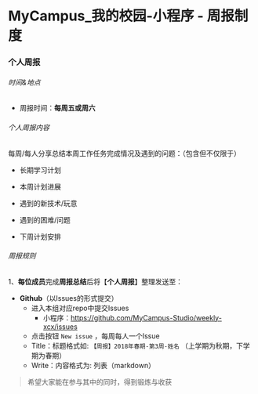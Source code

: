 # MyCampus_我的校园-小程序 - 周报制度

### 个人周报

###### 时间&地点

- 周报时间：**每周五或周六**

###### 个人周报内容

每周/每人分享总结本周工作任务完成情况及遇到的问题：（包含但不仅限于）

- 长期学习计划

- 本周计划进展

- 遇到的新技术/玩意

- 遇到的困难/问题

- 下周计划安排


###### 周报规则

1、**每位成员**完成**周报总结**后将【**个人周报**】整理发送至：

- **Github**（以Issues的形式提交）
  - 进入本组对应repo中提交Issues
    - 小程序：https://github.com/MyCampus-Studio/weekly-xcx/issues
  - 点击按钮 `New issue` ，每周每人一个Issue
  - Title：标题格式如:  `【周报】2018年春期-第3周-姓名`  （上学期为秋期，下学期为春期） 
  - Write：内容格式为:  列表（markdown）


> 希望大家能在参与其中的同时，得到锻炼与收获
